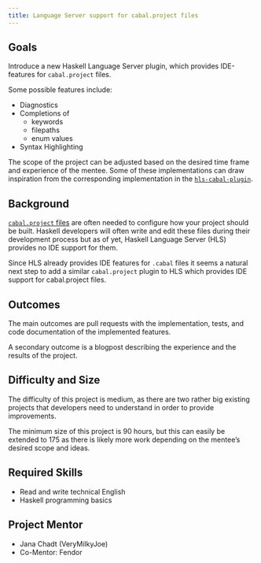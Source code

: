 ```yaml
---
title: Language Server support for cabal.project files
---
```


## Goals

Introduce a new Haskell Language Server plugin, which provides IDE-features for `cabal.project` files.

Some possible features include:
* Diagnostics
* Completions of
    * keywords
    * filepaths
    * enum values
* Syntax Highlighting

The scope of the project can be adjusted based on the desired time frame and experience of the mentee. 
Some of these implementations can draw inspiration from the corresponding implementation in the [`hls-cabal-plugin`](https://github.com/haskell/haskell-language-server/tree/master/plugins/hls-cabal-plugin).

## Background

[`cabal.project` files](https://cabal.readthedocs.io/en/latest/cabal-project-description-file.html) are often needed to configure how your project should be built.
Haskell developers will often write and edit these files during their development process but as of yet, Haskell Language Server (HLS) provides no IDE support for them.

Since HLS already provides IDE features for `.cabal` files it seems a natural next step to add a similar `cabal.project` plugin to HLS which provides IDE support for cabal.project files.

## Outcomes

The main outcomes are pull requests with the implementation, tests, and code
documentation of the implemented features.

A secondary outcome is a blogpost describing the experience and the results of
the project.

## Difficulty and Size

The difficulty of this project is medium, as there are two rather big existing projects that developers need to understand in order to provide improvements. 

The minimum size of this project is 90 hours, but this can easily be extended to 175 as there is likely more work depending on the mentee’s desired scope and ideas.

## Required Skills

* Read and write technical English
* Haskell programming basics

## Project Mentor

* Jana Chadt (VeryMilkyJoe)
* Co-Mentor: Fendor
